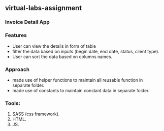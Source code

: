 ## virtual-labs-assignment

### Invoice Detail App

### Features
- User can view the details in form of table
- filter the data based on inputs (begin date, end date, status, client type).
- User can sort the data based on columns names.

### Approach
- made use of helper functions to maintain all reusable function in separate folder.
- made use of constants to maintain constant data in separate folder.

### Tools:
1. SASS (css framework).
2. HTML.
3. JS.
